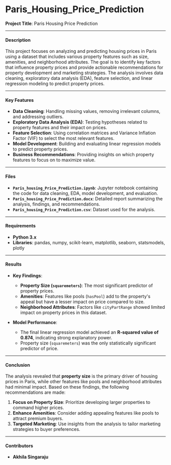 # Paris_Housing_Price_Prediction

**Project Title**: Paris Housing Price Prediction  

---

#### **Description**  
This project focuses on analyzing and predicting housing prices in Paris using a dataset that includes various property features such as size, amenities, and neighborhood attributes. The goal is to identify key factors that influence property prices and provide actionable recommendations for property development and marketing strategies. The analysis involves data cleaning, exploratory data analysis (EDA), feature selection, and linear regression modeling to predict property prices.

---

#### **Key Features**  
- **Data Cleaning**: Handling missing values, removing irrelevant columns, and addressing outliers.  
- **Exploratory Data Analysis (EDA)**: Testing hypotheses related to property features and their impact on prices.  
- **Feature Selection**: Using correlation matrices and Variance Inflation Factor (VIF) to select the most relevant features.  
- **Model Development**: Building and evaluating linear regression models to predict property prices.  
- **Business Recommendations**: Providing insights on which property features to focus on to maximize value.  

---

#### **Files**  
- **`Paris_housing_Price_Prediction.ipynb`**: Jupyter notebook containing the code for data cleaning, EDA, model development, and evaluation.  
- **`Paris_housing_Price_Prediction.docx`**: Detailed report summarizing the analysis, findings, and recommendations.  
- **`Paris_housing_Price_Prediction.csv`**: Dataset used for the analysis.  

---

#### **Requirements**  
- **Python 3.x**
- **Libraries**: pandas, numpy, scikit-learn, matplotlib, seaborn, statsmodels, plotly

---

#### **Results**  
- **Key Findings**:  
  - **Property Size (`squaremeters`)**: The most significant predictor of property prices.  
  - **Amenities**: Features like pools (`hasPool`) add to the property's appeal but have a lesser impact on price compared to size.  
  - **Neighborhood Attributes**: Factors like `cityPartRange` showed limited impact on property prices in this dataset.  

- **Model Performance**:  
  - The final linear regression model achieved an **R-squared value of 0.874**, indicating strong explanatory power.  
  - Property size (`squaremeters`) was the only statistically significant predictor of price.  

---

#### **Conclusion**  
The analysis revealed that **property size** is the primary driver of housing prices in Paris, while other features like pools and neighborhood attributes had minimal impact. Based on these findings, the following recommendations are made:  
1. **Focus on Property Size**: Prioritize developing larger properties to command higher prices.  
2. **Enhance Amenities**: Consider adding appealing features like pools to attract premium buyers.  
3. **Targeted Marketing**: Use insights from the analysis to tailor marketing strategies to buyer preferences.  

---

#### **Contributors**  
- **Akhila Singaraju**  
